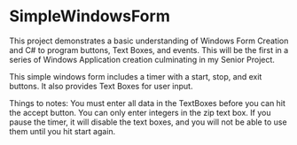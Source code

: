 # SimpleWindowsForm
This project demonstrates a basic understanding of Windows Form Creation and C# to program buttons, Text Boxes, and events. This will be the first in a series of Windows Application creation culminating in my Senior Project. 

This simple windows form includes a timer with a start, stop, and exit buttons. It also provides Text Boxes for user input.

Things to notes:
You must enter all data in the TextBoxes before you can hit the accept button.
You can only enter integers in the zip text box.
If you pause the timer, it will disable the text boxes, and you will not be able to use them until you hit start again.
